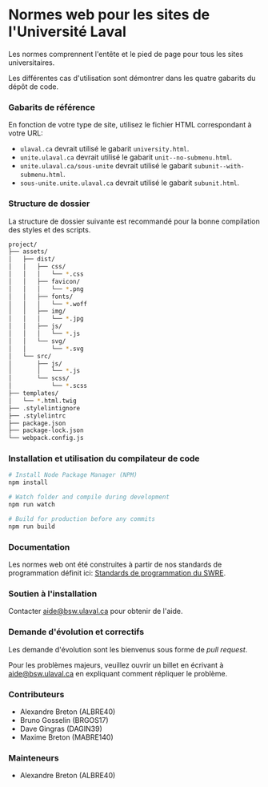 # Normes web pour les sites de l'Université Laval #
Les normes comprennent l'entête et le pied de page pour tous les sites universitaires.

Les différentes cas d'utilisation sont démontrer dans les quatre gabarits du dépôt de code.

### Gabarits de référence ###
En fonction de votre type de site, utilisez le fichier HTML correspondant à votre URL:

* `ulaval.ca` devrait utilisé le gabarit `university.html`.
* `unite.ulaval.ca` devrait utilisé le gabarit `unit--no-submenu.html`.
* `unite.ulaval.ca/sous-unite` devrait utilisé le gabarit `subunit--with-submenu.html`.
* `sous-unite.unite.ulaval.ca` devrait utilisé le gabarit `subunit.html`.

### Structure de dossier ###
La structure de dossier suivante est recommandé pour la bonne compilation des styles et des scripts.

```bash
project/
├── assets/
│   ├── dist/
│   │   ├── css/
│   │   │   └── *.css
│   │   ├── favicon/
│   │   │   └── *.png
│   │   ├── fonts/
│   │   │   └── *.woff
│   │   ├── img/
│   │   │   └── *.jpg
│   │   ├── js/
│   │   │   └── *.js
│   │   └── svg/
│   │       └── *.svg
│   └── src/
│       ├── js/
│       │   └── *.js
│       └── scss/
│           └── *.scss
├── templates/
│   └── *.html.twig
├── .stylelintignore
├── .stylelintrc
├── package.json
├── package-lock.json
└── webpack.config.js
```

### Installation et utilisation du compilateur de code ###
```bash
# Install Node Package Manager (NPM)
npm install

# Watch folder and compile during development
npm run watch

# Build for production before any commits
npm run build
```

### Documentation ###
Les normes web ont été construites à partir de nos standards de programmation définit ici: [Standards de programmation du SWRE](https://wiki.dti.ulaval.ca/display/OrgBSW/UL+-+Normes+web).

### Soutien à l'installation ###
Contacter [aide@bsw.ulaval.ca](mailto:aide@bsw.ulaval.ca) pour obtenir de l'aide.

### Demande d'évolution et correctifs ###
Les demande d'évolution sont les bienvenus sous forme de *pull request*.

Pour les problèmes majeurs, veuillez ouvrir un billet en écrivant à [aide@bsw.ulaval.ca](mailto:aide@bsw.ulaval.ca) en expliquant comment répliquer le problème.

### Contributeurs ###
* Alexandre Breton (ALBRE40)
* Bruno Gosselin (BRGOS17)
* Dave Gingras (DAGIN39)
* Maxime Breton (MABRE140)

### Mainteneurs ###
* Alexandre Breton (ALBRE40)
